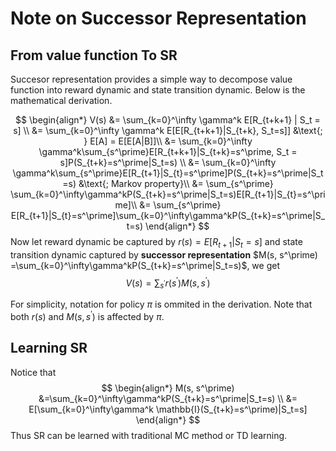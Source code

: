 # Note on Successor Representation

## From value function To SR
Succesor representation provides a simple way to decompose value function into reward dynamic and state transition dynamic. Below is the mathematical derivation.

$$
\begin{align*}
    V(s) &= \sum_{k=0}^\infty \gamma^k E[R_{t+k+1} | S_t = s] \\
    &= \sum_{k=0}^\infty \gamma^k E[E[R_{t+k+1}|S_{t+k}, S_t=s]] &\text{; } E[A] = E[E[A|B]]\\
    &= \sum_{k=0}^\infty \gamma^k\sum_{s^\prime}E[R_{t+k+1}|S_{t+k}=s^\prime, S_t = s]P(S_{t+k}=s^\prime|S_t=s) \\
    &= \sum_{k=0}^\infty \gamma^k\sum_{s^\prime}E[R_{t+1}|S_{t}=s^\prime]P(S_{t+k}=s^\prime|S_t=s) &\text{; Markov property}\\
    &= \sum_{s^\prime} \sum_{k=0}^\infty\gamma^kP(S_{t+k}=s^\prime|S_t=s)E[R_{t+1}|S_{t}=s^\prime]\\
    &= \sum_{s^\prime} E[R_{t+1}|S_{t}=s^\prime]\sum_{k=0}^\infty\gamma^kP(S_{t+k}=s^\prime|S_t=s)
\end{align*}
$$
Now let reward dynamic be captured by $r(s) = E[R_{t+1}|S_t=s]$ and state transition dynamic captured by **successor representation**   $M(s, s^\prime) =\sum_{k=0}^\infty\gamma^kP(S_{t+k}=s^\prime|S_t=s)$, we get
$$
V(s) = \sum_{s^\prime} r(s^\prime)M(s, s^\prime)
$$

For simplicity, notation for policy $\pi$ is ommited in the derivation. Note that both $r(s)$ and $M(s,s^\prime)$ is affected by $\pi$.

## Learning SR
Notice that 
$$
\begin{align*}
  M(s, s^\prime) &=\sum_{k=0}^\infty\gamma^kP(S_{t+k}=s^\prime|S_t=s) \\
&= E[\sum_{k=0}^\infty\gamma^k \mathbb{I}(S_{t+k}=s^\prime)|S_t=s]
\end{align*}
$$
Thus SR can be learned with traditional MC method or TD learning.
